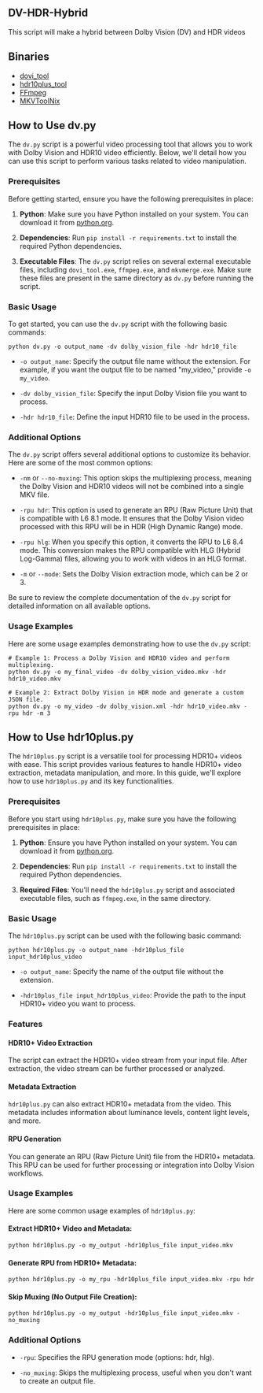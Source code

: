 ## DV-HDR-Hybrid
This script will make a hybrid between Dolby Vision (DV) and HDR videos

## Binaries

* [dovi_tool](https://github.com/quietvoid/dovi_tool)
* [hdr10plus_tool](https://github.com/quietvoid/hdr10plus_tool/)
* [FFmpeg](https://ffmpeg.org/ffmpeg.html)
* [MKVToolNix](https://www.videohelp.com/software/MKVToolNix)

## How to Use dv.py

The `dv.py` script is a powerful video processing tool that allows you to work with Dolby Vision and HDR10 video efficiently. Below, we'll detail how you can use this script to perform various tasks related to video manipulation.

### Prerequisites

Before getting started, ensure you have the following prerequisites in place:

1. **Python**: Make sure you have Python installed on your system. You can download it from [python.org](https://www.python.org/downloads/).

2. **Dependencies**: Run `pip install -r requirements.txt` to install the required Python dependencies.

3. **Executable Files**: The `dv.py` script relies on several external executable files, including `dovi_tool.exe`, `ffmpeg.exe`, and `mkvmerge.exe`. Make sure these files are present in the same directory as `dv.py` before running the script.

### Basic Usage

To get started, you can use the `dv.py` script with the following basic commands:

```shell
python dv.py -o output_name -dv dolby_vision_file -hdr hdr10_file
```

- `-o output_name`: Specify the output file name without the extension. For example, if you want the output file to be named "my_video," provide `-o my_video`.

- `-dv dolby_vision_file`: Specify the input Dolby Vision file you want to process.

- `-hdr hdr10_file`: Define the input HDR10 file to be used in the process.

### Additional Options

The `dv.py` script offers several additional options to customize its behavior. Here are some of the most common options:

- `-nm` or `--no-muxing`: This option skips the multiplexing process, meaning the Dolby Vision and HDR10 videos will not be combined into a single MKV file.

- `-rpu hdr`: This option is used to generate an RPU (Raw Picture Unit) that is compatible with L6 8.1 mode. It ensures that the Dolby Vision video processed with this RPU will be in HDR (High Dynamic Range) mode.

- `-rpu hlg`: When you specify this option, it converts the RPU to L6 8.4 mode. This conversion makes the RPU compatible with HLG (Hybrid Log-Gamma) files, allowing you to work with videos in an HLG format.

- `-m` or `--mode`: Sets the Dolby Vision extraction mode, which can be 2 or 3.

Be sure to review the complete documentation of the `dv.py` script for detailed information on all available options.

### Usage Examples

Here are some usage examples demonstrating how to use the `dv.py` script:

```shell
# Example 1: Process a Dolby Vision and HDR10 video and perform multiplexing.
python dv.py -o my_final_video -dv dolby_vision_video.mkv -hdr hdr10_video.mkv

# Example 2: Extract Dolby Vision in HDR mode and generate a custom JSON file.
python dv.py -o my_video -dv dolby_vision.xml -hdr hdr10_video.mkv -rpu hdr -m 3
```

## How to Use hdr10plus.py

The `hdr10plus.py` script is a versatile tool for processing HDR10+ videos with ease. This script provides various features to handle HDR10+ video extraction, metadata manipulation, and more. In this guide, we'll explore how to use `hdr10plus.py` and its key functionalities.

### Prerequisites

Before you start using `hdr10plus.py`, make sure you have the following prerequisites in place:

1. **Python**: Ensure you have Python installed on your system. You can download it from [python.org](https://www.python.org/downloads/).

2. **Dependencies**: Run `pip install -r requirements.txt` to install the required Python dependencies.

3. **Required Files**: You'll need the `hdr10plus.py` script and associated executable files, such as `ffmpeg.exe`, in the same directory.

### Basic Usage

The `hdr10plus.py` script can be used with the following basic command:

```shell
python hdr10plus.py -o output_name -hdr10plus_file input_hdr10plus_video
```

- `-o output_name`: Specify the name of the output file without the extension.

- `-hdr10plus_file input_hdr10plus_video`: Provide the path to the input HDR10+ video you want to process.

### Features

#### HDR10+ Video Extraction

The script can extract the HDR10+ video stream from your input file. After extraction, the video stream can be further processed or analyzed.

#### Metadata Extraction

`hdr10plus.py` can also extract HDR10+ metadata from the video. This metadata includes information about luminance levels, content light levels, and more.

#### RPU Generation

You can generate an RPU (Raw Picture Unit) file from the HDR10+ metadata. This RPU can be used for further processing or integration into Dolby Vision workflows.

### Usage Examples

Here are some common usage examples of `hdr10plus.py`:

#### Extract HDR10+ Video and Metadata:

```shell
python hdr10plus.py -o my_output -hdr10plus_file input_video.mkv
```

#### Generate RPU from HDR10+ Metadata:

```shell
python hdr10plus.py -o my_rpu -hdr10plus_file input_video.mkv -rpu hdr
```

#### Skip Muxing (No Output File Creation):

```shell
python hdr10plus.py -o my_output -hdr10plus_file input_video.mkv -no_muxing
```

### Additional Options

- `-rpu`: Specifies the RPU generation mode (options: hdr, hlg).

- `-no_muxing`: Skips the multiplexing process, useful when you don't want to create an output file.
